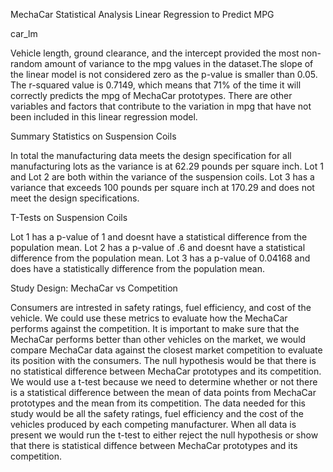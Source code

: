 MechaCar Statistical Analysis
Linear Regression to Predict MPG

car_lm

Vehicle length, ground clearance, and the intercept provided the most non-random amount of variance to the mpg values in the dataset.The slope of the linear model is not considered zero as the p-value is smaller than 0.05.
The r-squared value is 0.7149, which means that 71% of the time it will correctly predicts the mpg of MechaCar prototypes.
There are other variables and factors that contribute to the variation in mpg that have not been included in this linear regression model.

Summary Statistics on Suspension Coils

In total the manufacturing data meets the design specification for all manufacturing lots as the variance is at 62.29 pounds per square inch. Lot 1 and Lot 2 are both within the variance of the suspension coils. Lot 3 has a variance that exceeds 100 pounds per square inch at 170.29 and does not meet the design specifications.

T-Tests on Suspension Coils

Lot 1 has a p-value of 1 and doesnt have a statistical difference from the population mean. Lot 2 has a p-value of .6 and doesnt have a statistical difference from the population mean. Lot 3 has a p-value of 0.04168 and does have a statistically difference from the population mean.

Study Design: MechaCar vs Competition

Consumers are intrested in safety ratings, fuel efficiency, and cost of the vehicle. We could use these metrics to evaluate how the MechaCar performs against the competition. It is important to make sure that the MechaCar performs better than other vehicles on the market, we would compare MechaCar data against the closest market competition to evaluate its position with the consumers. The null hypothesis would be that there is no statistical difference between MechaCar prototypes and its competition. We would use a t-test because we need to determine whether or not there is a statistical difference between the mean of data points from MechaCar prototypes and the mean from its competition. The data needed for this study would be all the safety ratings, fuel efficiency and the cost of the vehicles produced by each competing manufacturer. When all data is present we would run the t-test to either reject the null hypothesis or show that there is statistical diffence between MechaCar prototypes and its competition.
